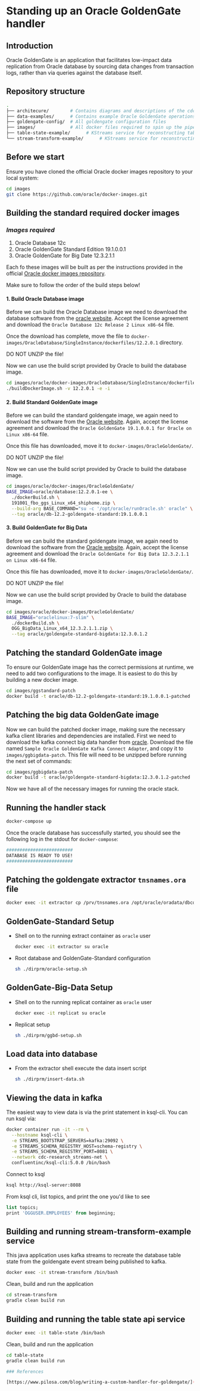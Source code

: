 # Standing up an Oracle GoldenGate handler

## Introduction

Oracle GoldenGate is an application that facilitates low-impact data replication from Oracle database by sourcing data changes from transaction logs, rather than via queries against the database itself.

## Repository structure

```sh
.
├── architecure/        # Contains diagrams and descriptions of the cdc connector design
├── data-examples/      # Contains example Oracle GoldenGate operations records
├── goldengate-config/  # All goldengate configuration files
├── images/             # All docker files required to spin up the pipeline
├── table-state-example/      # KStreams service for reconstructing table state
└── stream-transform-example/      # KStreams service for reconstructing table state
```

## Before we start

Ensure you have cloned the official Oracle docker images repository to your local system:

```sh
cd images
git clone https://github.com/oracle/docker-images.git
```

## Building the standard required docker images

### *Images required*

1. Oracle Database 12c
2. Oracle GoldenGate Standard Edition 19.1.0.0.1
3. Oracle GoldenGate for Big Date 12.3.2.1.1

Each fo these images will be built as per the instructions provided in the official [Oracle docker images repository](https://github.com/oracle/docker-images).

Make sure to follow the order of the build steps below!

#### 1. Build Oracle Database image

Before we can build the Oracle Database image we need to download the database software from the [oracle website](https://www.oracle.com/technetwork/database/enterprise-edition/downloads/index.html). Accept the license agreement and download the `Oracle Database 12c Release 2 Linux x86-64` file.

Once the download has complete, move the file to `docker-images/OracleDatabase/SingleInstance/dockerfiles/12.2.0.1` directory.

DO NOT UNZIP the file!

Now we can use the build script provided by Oracle to build the database image.

```sh
cd images/oracle/docker-images/OracleDatabase/SingleInstance/dockerfiles
./buildDockerImage.sh -v 12.2.0.1 -e -i
```

#### 2. Build Standard GoldenGate image

Before we can build the standard goldengate image, we again need to download the software from the [Oracle website](https://www.oracle.com/technetwork/middleware/goldengate/downloads/index.html). Again, accept the license agreement and download the `Oracle GoldenGate 19.1.0.0.1 for Oracle on Linux x86-64` file.

Once this file has downloaded, move it to `docker-images/OracleGoldenGate/`.

DO NOT UNZIP the file!

Now we can use the build script provided by Oracle to build the database image.

```sh
cd images/oracle/docker-images/OracleGoldenGate/
BASE_IMAGE=oracle/database:12.2.0.1-ee \
  ./dockerBuild.sh \
  191001_fbo_ggs_Linux_x64_shiphome.zip \
  --build-arg BASE_COMMAND="su -c '/opt/oracle/runOracle.sh' oracle" \
  --tag oracle/db-12.2-goldengate-standard:19.1.0.0.1
```

#### 3. Build GoldenGate for Big Data

Before we can build the standard goldengate image, we again need to download the software from the [Oracle website](https://www.oracle.com/technetwork/middleware/goldengate/downloads/index.html). Again, accept the license agreement and download the `Oracle GoldenGate for Big Data 12.3.2.1.1 on Linux x86-64` file.

Once this file has downloaded, move it to `docker-images/OracleGoldenGate/`.

DO NOT UNZIP the file!

Now we can use the build script provided by Oracle to build the database image.

```sh
cd images/oracle/docker-images/OracleGoldenGate/
BASE_IMAGE="oraclelinux:7-slim" \
  ./dockerBuild.sh \
  OGG_BigData_Linux_x64_12.3.2.1.1.zip \
  --tag oracle/goldengate-standard-bigdata:12.3.0.1.2
```

## Patching the standard GoldenGate image

To ensure our GoldenGate image has the correct permissions at runtime, we need to add two configurations to the image. It is easiest to do this by building a new docker image.

```sh
cd images/ggstandard-patch
docker build -t oracle/db-12.2-goldengate-standard:19.1.0.0.1-patched .
```

## Patching the big data GoldenGate image

Now we can build the patched docker image, making sure the necessary kafka client libraries and dependencies are installed. First we need to download the kafka connect big data handler from [oracle](https://www.oracle.com/technetwork/middleware/goldengate/oracle-goldengate-exchange-3805527.html). Download the file named `Sample Oracle GoldenGate Kafka Connect Adapter`, and copy it to `images/ggbigdata-patch`. This file will need to be unzipped before running the next set of commands:

```sh
cd images/ggbigdata-patch
docker build -t oracle/goldengate-standard-bigdata:12.3.0.1.2-patched .
```

Now we have all of the necessary images for running the oracle stack.

## Running the handler stack

```sh
docker-compose up
```

Once the oracle database has successfully started, you should see the following log in the stdout for `docker-compose`:

```sh
#########################
DATABASE IS READY TO USE!
#########################
```

## Patching the goldengate extractor `tnsnames.ora` file

```sh
docker exec -it extractor cp /prv/tnsnames.ora /opt/oracle/oradata/dbconfig/ORCLCDB/tnsnames.ora
```

## GoldenGate-Standard Setup

+ Shell on to the running extract container as `oracle` user

  ```sh
  docker exec -it extractor su oracle
  ```

+ Root database and GoldenGate-Standard configuration

  ```sh
  sh ./dirprm/oracle-setup.sh
  ```

## GoldenGate-Big-Data Setup

+ Shell on to the running replicat container as `oracle` user

  ```sh
  docker exec -it replicat su oracle
  ```

+ Replicat setup

  ```sh
  sh ./dirprm/ggbd-setup.sh
  ```

## Load data into database

+ From the extractor shell execute the data insert script

  ```sh
  sh ./dirprm/insert-data.sh
  ```

## Viewing the data in kafka

The easiest way to view data is via the print statement in ksql-cli. You can run ksql via:

```sh
docker container run -it --rm \
  --hostname ksql-cli \
  -e STREAMS_BOOTSTRAP_SERVERS=kafka:29092 \
  -e STREAMS_SCHEMA_REGISTRY_HOST=schema-registry \
  -e STREAMS_SCHEMA_REGISTRY_PORT=8081 \
  --network cdc-research_streams-net \
  confluentinc/ksql-cli:5.0.0 /bin/bash
```

Connect to ksql

```sh
ksql http://ksql-server:8088
```

From ksql cli, list topics, and print the one you'd like to see

```sql
list topics;
print 'OGGUSER.EMPLOYEES' from beginning;
```

## Building and running stream-transform-example service

This java application uses kafka streams to recreate the database table state from the goldengate event stream being published to kafka.

```sh
docker exec -it stream-transform /bin/bash
```

Clean, build and run the application

```sh
cd stream-transform
gradle clean build run
```

## Building and running the table state api service

```sh
docker exec -it table-state /bin/bash
```

Clean, build and run the application

```sh
cd table-state
gradle clean build run

### References

[https://www.pilosa.com/blog/writing-a-custom-handler-for-goldengate/](https://www.pilosa.com/blog/writing-a-custom-handler-for-goldengate/)
